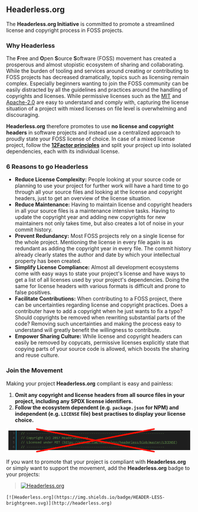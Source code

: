 ## Headerless.org

The **Headerless.org Initiative** is committed to promote a streamlined license and copyright process in FOSS projects.

### Why Headerless

The **F**ree and **O**pen **S**ource **S**oftware (FOSS) movement has created a prosperous and almost utopistic ecosystem of sharing and collaborating. While the burden of tooling and services around creating or contributing to FOSS projects has decreased dramatically, topics such as licensing remain complex. Especially beginners wanting to join the FOSS community can be easily distracted by all the guidelines and practices around the handling of copyrights and licenses. While permissive licenses such as the [MIT](https://opensource.org/licenses/MIT) and [Apache-2.0](https://opensource.org/licenses/Apache-2.0) are easy to understand and comply with, capturing the license situation of a project with mixed licenses on file level is overwhelming and discouraging.

**Headerless.org** therefore promotes to use **no license and copyright headers** in software projects and instead use a centralized approach to proudly state your FOSS license of choice. In case of a mixed license project, follow the **[12Factor principles](https://12factor.net/dependencies)** and split your project up into isolated dependencies, each with its individual license.

### 6 Reasons to go Headerless

- **Reduce License Complexity:** People looking at your source code or planning to use your project for further work will have a hard time to go through all your source files and looking at the license and copyright headers, just to get an overview of the license situation.
- **Reduce Maintenance:** Having to maintain license and copyright headers in all your source files is a maintenance intensive tasks. Having to update the copyright year and adding new copyrights for new maintainers not only takes time, but also creates a lot of noise in your commit history.
- **Prevent Redundancy:** Most FOSS projects rely on a single license for the whole project. Mentioning the license in every file again is as redundant as adding the copyright year in every file. The commit history already clearly states the author and date by which your intellectual property has been created.
- **Simplify License Compliance:** Almost all development ecosystems come with easy ways to state your project's license and have ways to get a list of all licenses used by your project's dependencies. Doing the same for license headers with various formats is difficult and prone to false positives.
- **Facilitate Contributions:** When contributing to a FOSS project, there can be uncertainties regarding license and copyright practices. Does a contributer have to add a copyright when he just wants to fix a typo? Should copyrights be removed when rewriting substantial parts of the code? Removing such uncertainties and making the process easy to understand will greatly benefit the willingness to contribute.
- **Empower Sharing Culture:** While license and copyright headers can easily be removed by copycats, permissive licenses explicitly state that copying parts of your source code is allowed, which boosts the sharing and reuse culture.

### Join the Movement

Making your project **Headerless.org** compliant is easy and painless:

1. **Omit any copyright and license headers from all source files in your project, including any SPDX license identifiers.**
1. **Follow the ecosystem dependent (e.g. `package.json` for NPM) and independent (e.g. `LICENSE` file) best practises to display your license choice.**

![no copyright and license header](no-header.png)

If you want to promote that your project is compliant with **Headerless.org** or simply want to support the movement, add the **Headerless.org** badge to your projects:

> [![Headerless.org](https://img.shields.io/badge/HEADER-LESS-brightgreen.svg)](http://headerless.org)

``` text
[![Headerless.org](https://img.shields.io/badge/HEADER-LESS-brightgreen.svg)](http://headerless.org)
```
